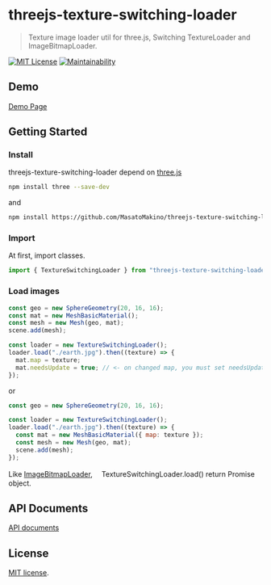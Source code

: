# threejs-texture-switching-loader

> Texture image loader util for three.js, Switching TextureLoader and ImageBitmapLoader.

[![MIT License](http://img.shields.io/badge/license-MIT-blue.svg?style=flat)](LICENSE)
[![Maintainability](https://api.codeclimate.com/v1/badges/1fda6a0f5c2e057085ae/maintainability)](https://codeclimate.com/github/MasatoMakino/threejs-texture-switching-loader/maintainability)

## Demo

[Demo Page](https://masatomakino.github.io/threejs-texture-switching-loader/demo/)

## Getting Started

### Install

threejs-texture-switching-loader depend on [three.js](https://threejs.org/)

```bash
npm install three --save-dev
```

and

```bash
npm install https://github.com/MasatoMakino/threejs-texture-switching-loader.git --save-dev
```

### Import

At first, import classes.

```js
import { TextureSwitchingLoader } from "threejs-texture-switching-loader";
```

### Load images

```js
const geo = new SphereGeometry(20, 16, 16);
const mat = new MeshBasicMaterial();
const mesh = new Mesh(geo, mat);
scene.add(mesh);

const loader = new TextureSwitchingLoader();
loader.load("./earth.jpg").then((texture) => {
  mat.map = texture;
  mat.needsUpdate = true; // <- on changed map, you must set needsUpdate.
});
```

or

```js
const geo = new SphereGeometry(20, 16, 16);

const loader = new TextureSwitchingLoader();
loader.load("./earth.jpg").then((texture) => {
  const mat = new MeshBasicMaterial({ map: texture });
  const mesh = new Mesh(geo, mat);
  scene.add(mesh);
});
```

Like [ImageBitmapLoader](https://threejs.org/docs/#api/en/loaders/ImageBitmapLoader),　 TextureSwitchingLoader.load() return Promise object.

## API Documents

[API documents](https://masatomakino.github.io/threejs-texture-switching-loader/api/)

## License

[MIT license](LICENSE).
